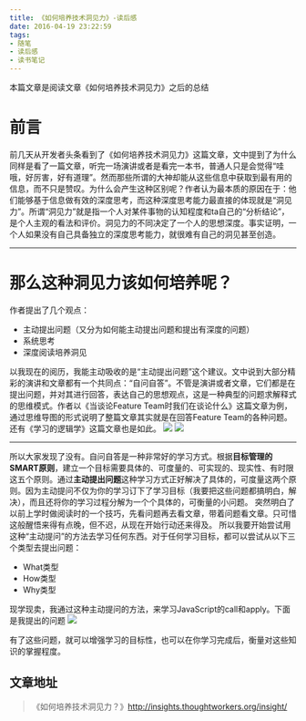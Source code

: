 ```yaml
---
title: 《如何培养技术洞见力》-读后感
date: 2016-04-19 23:22:59
tags:
- 随笔
- 读后感
- 读书笔记
---
```

本篇文章是阅读文章《如何培养技术洞见力》之后的总结
<!-- more -->
# 前言
前几天从开发者头条看到了《如何培养技术洞见力》这篇文章，文中提到了为什么同样是看了一篇文章，听完一场演讲或者是看完一本书，普通人只是会觉得“哇哦，好厉害，好有道理”。然而那些所谓的大神却能从这些信息中获取到最有用的信息，而不只是赞叹。为什么会产生这种区别呢？作者认为最本质的原因在于：他们能够基于信息做有效的深度思考，而这种深度思考能力最直接的体现就是“洞见力”。所谓“洞见力”就是指一个人对某件事物的认知程度和ta自己的“分析结论”，是个人主观的看法和评价。洞见力的不同决定了一个人的思想深度。事实证明，一个人如果没有自己具备独立的深度思考能力，就很难有自己的洞见甚至创造。
___
# 那么这种洞见力该如何培养呢？
作者提出了几个观点：
* 主动提出问题（又分为如何能主动提出问题和提出有深度的问题）
* 系统思考
* 深度阅读培养洞见

以我现在的阅历，我能主动吸收的是“主动提出问题”这个建议。文中说到大部分精彩的演讲和文章都有一个共同点：“自问自答”。不管是演讲或者文章，它们都是在提出问题，并对其进行回答，表达自己的思想观点，这是一种典型的问题求解释式的思维模式。作者以《当谈论Feature Team时我们在谈论什么》这篇文章为例，通过思维导图的形式说明了整篇文章其实就是在回答Feature Team的各种问题。还有《学习的逻辑学》这篇文章也是如此。
![](http://7xr6yj.com1.z0.glb.clouddn.com/aritcle-review-insight-1.png)
![](http://7xr6yj.com1.z0.glb.clouddn.com/aritcle-review-insight-2.png)

___
所以大家发现了没有。自问自答是一种非常好的学习方式。根据**目标管理的SMART原则**，建立一个目标需要具体的、可度量的、可实现的、现实性、有时限这五个原则。通过**主动提出问题**这种学习方式正好解决了具体的，可度量这两个原则。因为主动提问不仅为你的学习订下了学习目标（我要把这些问题都搞明白，解决），而且还将你的学习过程分解为一个个具体的，可衡量的小问题。
突然明白了以前上学时做阅读时的一个技巧，先看问题再去看文章，带着问题看文章。只可惜这般醒悟来得有点晚，但不迟，从现在开始行动还来得及。
所以我要开始尝试用这种“主动提问”的方法去学习任何东西。对于任何学习目标，都可以尝试从以下三个类型去提出问题：
 
* What类型
* How类型
* Why类型

现学现卖，我通过这种主动提问的方法，来学习JavaScript的call和apply。下面是我提出的问题
![](http://7xr6yj.com1.z0.glb.clouddn.com/aritcle-review-insight-3.png)


有了这些问题，就可以增强学习的目标性，也可以在你学习完成后，衡量对这些知识的掌握程度。
 
## 文章地址
>《如何培养技术洞见力？》http://insights.thoughtworkers.org/insight/
 